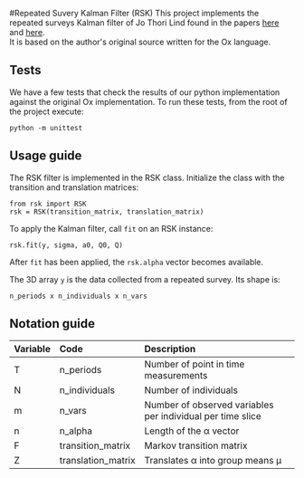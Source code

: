 #Repeated Suvery Kalman Filter (RSK)
This project implements the repeated surveys Kalman filter of Jo Thori Lind found in the papers [here](http://folk.uio.no/jlind/papers/DP333.pdf) and [here](http://folk.uio.no/jlind/papers/surveys.pdf).  
It is based on the author's original source written for the Ox language.

## Tests
We have a few tests that check the results of our python implementation against the original Ox implementation.
To run these tests, from the root of the project execute:

```
python -m unittest
```

## Usage guide

The RSK filter is implemented in the RSK class. Initialize the class with the transition and translation matrices:
```
from rsk import RSK
rsk = RSK(transition_matrix, translation_matrix)
```
To apply the Kalman filter, call `fit` on an RSK instance:
```
rsk.fit(y, sigma, a0, Q0, Q)
```

After `fit` has been applied, the `rsk.alpha` vector becomes available. 

The 3D array `y` is the data collected from a repeated survey.  Its shape is:
```
n_periods x n_individuals x n_vars
```

## Notation guide

| Variable      | Code          | Description  |
| :------------- |:-------------| :-----|
|T|n_periods|Number of point in time measurements|
|N|n_individuals|Number of individuals|
|m|n_vars|Number of observed variables per individual per time slice|
|n|n_alpha|Length of the α vector|
|F|transition_matrix|Markov transition matrix|
|Z|translation_matrix|Translates α into group means μ|
